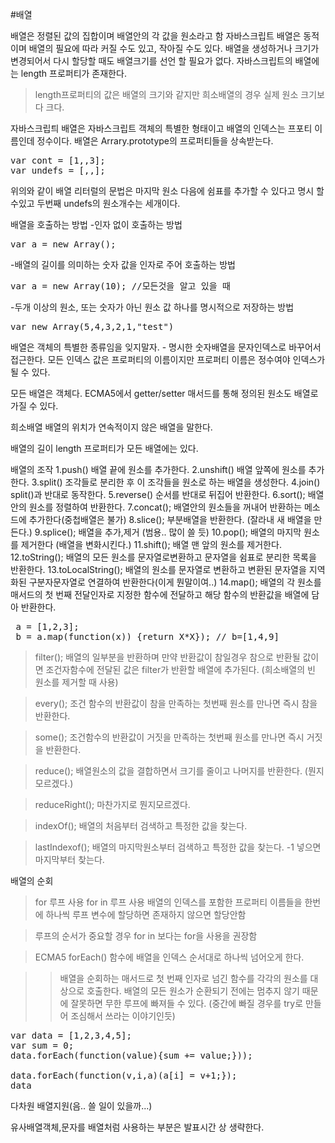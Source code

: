 #배열

배열은 정렬된 값의 집합이며 배열안의 각 값을 원소라고 함
자바스크립트 배열은 동적이며 배열의 필요에 따라 커질 수도 있고, 작아질 수도 있다. 
배열을 생성하거나 크기가 변경되어서 다시 할당할 때도 배열크기를 선언 할 필요가 없다. 
자바스크립트의 배열에는 length 프로퍼티가 존재한다. 
> length프로퍼티의 값은 배열의 크기와 같지만 희소배열의 경우 실제 원소 크기보다 크다. 

자바스크립틔 배열은 자바스크립트 객체의 특별한 형태이고 배열의 인덱스는 프포티 이름인데 정수이다.
배열은 Arrary.prototype의 프로퍼티들을 상속받는다.

<pre>var cont = [1,,3];
var undefs = [,,];</pre>

위의와 같이 배열 리터럴의 문법은 마지막 원소 다음에 쉼표를 추가할 수 있다고 명시 할 수있고 두번째 undefs의 원소개수는 세개이다.

배열을 호출하는 방법
-인자 없이 호출하는 방법 
<pre>var a = new Array();</pre>
-배열의 길이를 의미하는 숫자 값을 인자로 주어 호출하는 방법 
<pre>var a = new Array(10); //모든것을 알고 있을 때</pre>
-두개 이상의 원소, 또는 숫자가 아닌 원소 값 하나를 명시적으로 저장하는 방법
<pre>var new Array(5,4,3,2,1,"test")</pre>

배열은 객체의 특별한 종류임을 잊지말자. - 명시한 숫자배열을 문자인덱스로 바꾸어서 접근한다.
모든 인덱스 값은 프로퍼티의 이름이지만 프로퍼티 이름은 정수여야 인덱스가 될 수 있다. 

모든 배열은 객체다. ECMA5에서 getter/setter 매서드를 통해 정의된 원소도 배열로 가질 수 있다.

희소배열
배열의 위치가 연속적이지 않은 배열을 말한다.

배열의 길이
length 프로퍼티가 모든 배열에는 있다.

배열의 조작
1.push() 배열 끝에 원소를 추가한다.
2.unshift()  배열 앞쪽에 원소를 추가한다.
3.split() 조각들로 분리한 후 이 조각들을 원소로 하는 배열을 생성한다.
4.join() split()과 반대로 동작한다.
5.reverse() 순서를 반대로 뒤집어 반환한다.
6.sort(); 배열안의 원소를 정렬하여 반환한다.
7.concat();  배열안의 원소들을 꺼내어 반환하는 메소드에 추가한다(중첩배열은 불가)
8.slice(); 부분배열을 반환한다. (잘라내 새 배열을 만든다.)
9.splice();  배열을 추가,제거 (범용.. 많이 쓸 듯)
10.pop(); 배열의 마지막 원소를 제거한다 (배열을 변화시킨다.)
11.shift();  배열 맨 앞의 원소를 제거한다.
12.toString();  배열의 모든 원소를 문자열로변환하고 문자열을 쉼표로 분리한 목록을 반환한다.
13.toLocalString();  배열의 원소를 문자열로 변환하고 변환된 문자열을 지역화된 구분자문자열로 연결하여 반환한다(이게 뭔말이여..)
14.map();  배열의 각 원소를 매서드의 첫 번째 전달인자로 지정한 함수에 전달하고 해당 함수의 반환값을 배열에 담아 반환한다.

 <pre>
 a = [1,2,3];
 b = a.map(function(x)) {return X*X}); // b=[1,4,9]
</pre>
>filter(); 배열의 일부분을 반환하며 만약 반환값이 참일경우 참으로 반환될 값이면 조건자함수에 전달된 값은 filter가 반환할 배열에 추가된다. (희소배열의 빈 원소를 제거할 때 사용)

>every(); 조건 함수의 반환값이 참을 만족하는 첫번째 원소를 만나면 즉시 참을 반환한다. 

>some(); 조건함수의 반환값이 거짓을 만족하는 첫번째 원소를 만나면 즉시 거짓을 반환한다.

>reduce(); 배열원소의 값을 결합하면서 크기를 줄이고 나머지를 반환한다. (뭔지모르겠다.)

>reduceRight();  마찬가지로 뭔지모르겠다.

>indexOf(); 배열의 처음부터 검색하고 특정한 값을 찾는다.

>lastIndexof();  배열의 마지막원소부터 검색하고 특정한 값을 찾는다. -1 넣으면 마지막부터 찾는다.



배열의 순회
>for 루프 사용
>for in 루프 사용 배열의 인덱스를 포함한 프로퍼티 이름들을 한번에 하나씩 루프 변수에 할당하면 존재하지 않으면 할당안함

>루프의 순서가 중요할 경우 for in  보다는 for을 사용을 권장함

>ECMA5 forEach()  함수에 배열을 인덱스 순서대로 하나씩 넘어오게 한다.

>>배열을 순회하는 매서드로 첫 번째 인자로 넘긴 함수를 각각의 원소를 대상으로 호출한다. 배열의 모든 원소가 순환되기 전에는 멈추지 않기 때문에 잘못하면 무한 루프에 빠져들 수 있다. (중간에 빠질 경우를 try로 만들어 조심해서 쓰라는 이야기인듯)

<pre>var data = [1,2,3,4,5]; 
var sum = 0;
data.forEach(function(value){sum += value;}));

data.forEach(function(v,i,a)(a[i] = v+1;});
data
</pre>

다차원 배열지원(음.. 쓸 일이 있을까...)



유사배열객체,문자를 배열처럼 사용하는 부분은 발표시간 상 생략한다.

